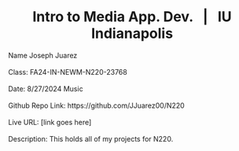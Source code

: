 <h1 align="center">Intro to Media App. Dev. &nbsp | &nbsp IU Indianapolis</h1>
Name Joseph Juarez <br> <br>
Class: FA24-IN-NEWM-N220-23768 <br> <br>
Date: 8/27/2024 Music <br> <br>
Github Repo Link: https://github.com/JJuarez00/N220 <br> <br>
Live URL: [link goes here] <br> <br>
Description: This holds all of my projects for N220.
